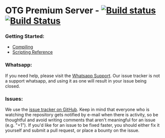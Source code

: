 # OTG Premium Server - [![Build status](https://ci.appveyor.com/api/projects/status/1t1a1rkwjwfot2ac?svg=true)](https://ci.appveyor.com/project/marcomoa/server) [![Build Status](https://travis-ci.org/otglobal/server.svg?branch=master)](https://travis-ci.org/otglobal/server)

### Getting Started:
* [Compiling](https://github.com/otland/forgottenserver/wiki/Compiling)
* [Scripting Reference](https://github.com/otland/forgottenserver/wiki/Script-Interface)

### Whatsapp:
If you need help, please visit the [Whatsapp Support](https://chat.whatsapp.com/ELM9aLYegRC0dMid7Xa5hH). Our issue tracker is not a support whatsapp, and using it as one will result in your issue being closed.

### Issues:
We use the [issue tracker on GitHub](https://github.com/otglobal/server/issues). Keep in mind that everyone who is watching the repository gets notified by e-mail when there is activity, so be thoughtful and avoid writing comments that aren't meaningful for an issue (e.g. "+1"). If you'd like for an issue to be fixed faster, you should either fix it yourself and submit a pull request, or place a bounty on the issue.